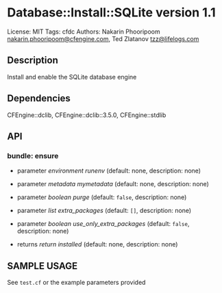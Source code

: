 # Database::Install::SQLite version 1.1

License: MIT
Tags: cfdc
Authors: Nakarin Phooripoom <nakarin.phooripoom@cfengine.com>, Ted Zlatanov <tzz@lifelogs.com>

## Description
Install and enable the SQLite database engine

## Dependencies
CFEngine::dclib, CFEngine::dclib::3.5.0, CFEngine::stdlib

## API
### bundle: ensure
* parameter _environment_ *runenv* (default: none, description: none)

* parameter _metadata_ *mymetadata* (default: none, description: none)

* parameter _boolean_ *purge* (default: `false`, description: none)

* parameter _list_ *extra_packages* (default: `[]`, description: none)

* parameter _boolean_ *use_only_extra_packages* (default: `false`, description: none)

* returns _return_ *installed* (default: none, description: none)


## SAMPLE USAGE
See `test.cf` or the example parameters provided

